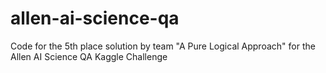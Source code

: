 # allen-ai-science-qa
Code for the 5th place solution by team "A Pure Logical Approach" for the Allen AI Science QA Kaggle Challenge
